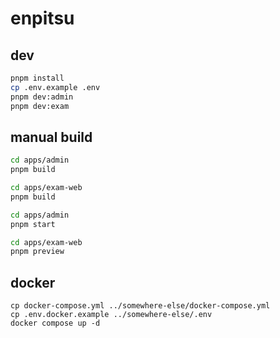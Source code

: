 # enpitsu

## dev

```sh
pnpm install
cp .env.example .env
pnpm dev:admin
pnpm dev:exam
```

## manual build

```sh
cd apps/admin
pnpm build

cd apps/exam-web
pnpm build
```

```sh
cd apps/admin
pnpm start

cd apps/exam-web
pnpm preview
```

## docker

```
cp docker-compose.yml ../somewhere-else/docker-compose.yml
cp .env.docker.example ../somewhere-else/.env
docker compose up -d
```
